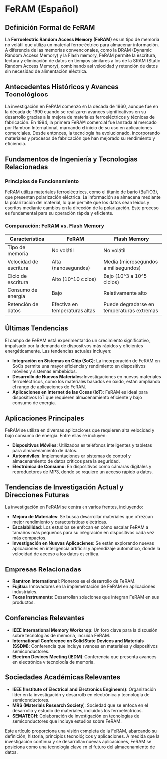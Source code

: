 # FeRAM (Español)

## Definición Formal de FeRAM

La **Ferroelectric Random Access Memory (FeRAM)** es un tipo de memoria no volátil que utiliza un material ferroeléctrico para almacenar información. A diferencia de las memorias convencionales, como la DRAM (Dynamic Random Access Memory) y la Flash memory, FeRAM permite la escritura, lectura y eliminación de datos en tiempos similares a los de la SRAM (Static Random Access Memory), combinando así velocidad y retención de datos sin necesidad de alimentación eléctrica.

## Antecedentes Históricos y Avances Tecnológicos

La investigación en FeRAM comenzó en la década de 1960, aunque fue en la década de 1990 cuando se realizaron avances significativos en su desarrollo gracias a la mejora de materiales ferroeléctricos y técnicas de fabricación. En 1994, la primera FeRAM comercial fue lanzada al mercado por Ramtron International, marcando el inicio de su uso en aplicaciones comerciales. Desde entonces, la tecnología ha evolucionado, incorporando materiales y procesos de fabricación que han mejorado su rendimiento y eficiencia.

## Fundamentos de Ingeniería y Tecnologías Relacionadas

### Principios de Funcionamiento

FeRAM utiliza materiales ferroeléctricos, como el titanio de bario (BaTiO3), que presentan polarización eléctrica. La información se almacena mediante la polarización del material, lo que permite que los datos sean leídos y escritos mediante cambios en la dirección de la polarización. Este proceso es fundamental para su operación rápida y eficiente.

### Comparación: FeRAM vs. Flash Memory

| Característica              | FeRAM                           | Flash Memory                     |
|-----------------------------|----------------------------------|----------------------------------|
| Tipo de memoria              | No volátil                      | No volátil                       |
| Velocidad de escritura       | Alta (nanosegundos)            | Media (microsegundos a milisegundos) |
| Ciclo de escritura           | Alto (10^10 ciclos)            | Bajo (10^3 a 10^5 ciclos)       |
| Consumo de energía           | Bajo                            | Relativamente alto               |
| Retención de datos           | Efectiva en temperaturas altas  | Puede degradarse en temperaturas extremas |

## Últimas Tendencias

El campo de FeRAM está experimentando un crecimiento significativo, impulsado por la demanda de dispositivos más rápidos y eficientes energéticamente. Las tendencias actuales incluyen:

- **Integración en Sistemas en Chip (SoC)**: La incorporación de FeRAM en SoCs permite una mayor eficiencia y rendimiento en dispositivos móviles y sistemas embebidos.
- **Desarrollo de Nuevos Materiales**: Investigaciones en nuevos materiales ferroeléctricos, como los materiales basados en óxido, están ampliando el rango de aplicaciones de FeRAM.
- **Aplicaciones en Internet de las Cosas (IoT)**: FeRAM es ideal para dispositivos IoT que requieren almacenamiento eficiente y bajo consumo de energía.

## Aplicaciones Principales

FeRAM se utiliza en diversas aplicaciones que requieren alta velocidad y bajo consumo de energía. Entre ellas se incluyen:

- **Dispositivos Móviles**: Utilizados en teléfonos inteligentes y tabletas para almacenamiento de datos.
- **Automóviles**: Implementaciones en sistemas de control y almacenamiento de datos críticos para la seguridad.
- **Electrónica de Consumo**: En dispositivos como cámaras digitales y reproductores de MP3, donde se requiere un acceso rápido a datos.

## Tendencias de Investigación Actual y Direcciones Futuras

La investigación en FeRAM se centra en varios frentes, incluyendo:

- **Mejora de Materiales**: Se busca desarrollar materiales que ofrezcan mejor rendimiento y características eléctricas.
- **Escalabilidad**: Los estudios se enfocan en cómo escalar FeRAM a tamaños más pequeños para su integración en dispositivos cada vez más compactos.
- **Investigación en Nuevas Aplicaciones**: Se están explorando nuevas aplicaciones en inteligencia artificial y aprendizaje automático, donde la velocidad de acceso a los datos es crítica.

## Empresas Relacionadas

- **Ramtron International**: Pioneros en el desarrollo de FeRAM.
- **Fujitsu**: Innovadores en la implementación de FeRAM en aplicaciones industriales.
- **Texas Instruments**: Desarrollan soluciones que integran FeRAM en sus productos.

## Conferencias Relevantes

- **IEEE International Memory Workshop**: Un foro clave para la discusión sobre tecnologías de memoria, incluida FeRAM.
- **International Conference on Solid State Devices and Materials (SSDM)**: Conferencia que incluye avances en materiales y dispositivos semiconductores.
- **Electron Devices Meeting (IEDM)**: Conferencia que presenta avances en electrónica y tecnología de memoria.

## Sociedades Académicas Relevantes

- **IEEE (Institute of Electrical and Electronics Engineers)**: Organización líder en la investigación y desarrollo en electrónica y tecnología de semiconductores.
- **MRS (Materials Research Society)**: Sociedad que se enfoca en el desarrollo y estudio de materiales, incluidos los ferroeléctricos.
- **SEMATECH**: Colaboración de investigación en tecnologías de semiconductores que incluye estudios sobre FeRAM.

Este artículo proporciona una visión completa de la FeRAM, abarcando su definición, historia, principios tecnológicos y aplicaciones. A medida que la investigación continua y se desarrollan nuevas aplicaciones, FeRAM se posiciona como una tecnología clave en el futuro del almacenamiento de datos.